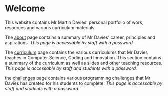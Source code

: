 # Welcome

This website contains Mr Martin Davies' personal portfolio of work, resources and various curriculum materials.

The [about](/docs/about.md) page contains a summary of Mr Davies' career, principles and aspirations. _This page is accessable by staff with a password._

The [curriculum](/docs/curriculum.md) page contains the various curriculums that Mr Davies teaches in Computer Science, Coding and Innovation. This section contains a summary of the curriculum as well as slides and other teaching resources. _This page is accessable by staff and students with a password._

the [challenges](/docs/challenges.md) page contains various programming challenges that Mr Davies has created for his students to complete. _This page is accessable by staff and students with a password._
